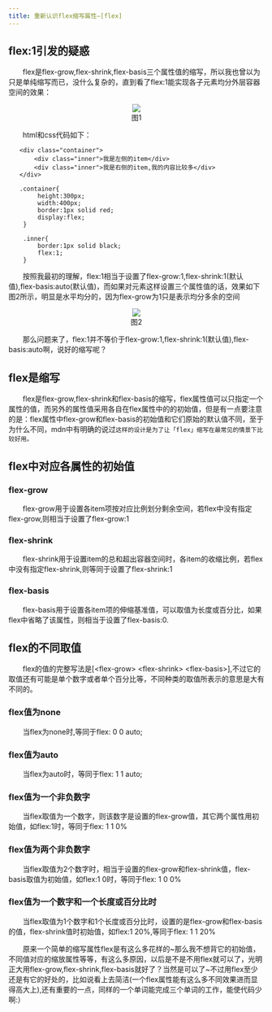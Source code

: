 ```yaml
---
title: 重新认识flex缩写属性—[flex]
---
```


## flex:1引发的疑惑


&emsp;&emsp;flex是flex-grow,flex-shrink,flex-basis三个属性值的缩写，所以我也曾以为只是单纯缩写而已，没什么复杂的，直到看了flex:1能实现各子元素均分外层容器空间的效果：

<div align="center"><image src="http://p4a8bakov.bkt.clouddn.com/flex17.png" /></div>
<div align="center">图1</div>

&emsp;&emsp;html和css代码如下：

```
   <div class="container">
       <div class="inner">我是左侧的item</div>
       <div class="inner">我是右侧的item,我的内容比较多</div>
   </div>

   .container{
        height:300px;
        width:400px;
        border:1px solid red;
        display:flex;
    }

    .inner{
        border:1px solid black;
        flex:1;
    }
```

&emsp;&emsp;按照我最初的理解，flex:1相当于设置了flex-grow:1,flex-shrink:1(默认值),flex-basis:auto(默认值)，而如果对元素这样设置三个属性值的话，效果如下图2所示，明显是水平均分的，因为flex-grow为1只是表示均分多余的空间

<div align="center"><image src="http://p4a8bakov.bkt.clouddn.com/flex18.png" /></div>
<div align="center">图2</div>

&emsp;&emsp;那么问题来了，flex:1并不等价于flex-grow:1,flex-shrink:1(默认值),flex-basis:auto啊，说好的缩写呢？

## flex是缩写

&emsp;&emsp;flex是flex-grow,flex-shrink和flex-basis的缩写，flex属性值可以只指定一个属性的值，而另外的属性值采用各自在flex属性中的的初始值，但是有一点要注意的是：flex属性中flex-grow和flex-basis的初始值和它们原始的默认值不同，至于为什么不同，mdn中有明确的说过`这样的设计是为了让「flex」缩写在最常见的情景下比较好用。`

## flex中对应各属性的初始值

### flex-grow

&emsp;&emsp;flex-grow用于设置各item项按对应比例划分剩余空间，若flex中没有指定flex-grow,则相当于设置了flex-grow:1

### flex-shrink

&emsp;&emsp;flex-shrink用于设置item的总和超出容器空间时，各item的收缩比例，若flex中没有指定flex-shrink,则等同于设置了flex-shrink:1

### flex-basis

&emsp;&emsp;flex-basis用于设置各item项的伸缩基准值，可以取值为长度或百分比，如果flex中省略了该属性，则相当于设置了flex-basis:0.

## flex的不同取值

&emsp;&emsp;flex的值的完整写法是[\<flex-grow> \<flex-shrink> \<flex-basis>],不过它的取值还有可能是单个数字或者单个百分比等，不同种类的取值所表示的意思是大有不同的。

### flex值为none

&emsp;&emsp;当flex为none时,等同于flex: 0 0 auto;

### flex值为auto

&emsp;&emsp;当flex为auto时，等同于flex: 1 1 auto;

### flex值为一个非负数字

&emsp;&emsp;当flex取值为一个数字，则该数字是设置的flex-grow值，其它两个属性用初始值，如flex:1时，等同于flex: 1 1 0%

### flex值为两个非负数字

&emsp;&emsp;当flex取值为2个数字时，相当于设置的flex-grow和flex-shrink值，flex-basis取值为初始值，如flex:1 0时，等同于flex: 1 0 0%

### flex值为一个数字和一个长度或百分比时

&emsp;&emsp;当flex取值为1个数字和1个长度或百分比时，设置的是flex-grow和flex-basis的值，flex-shrink值时初始值，如flex:1 20%,等同于flex: 1 1 20%


&emsp;&emsp;原来一个简单的缩写属性flex是有这么多花样的~那么我不想背它的初始值，不同值对应的缩放属性等等，有这么多原因，以后是不是不用flex就可以了，光明正大用flex-grow,flex-shrink,flex-basis就好了？当然是可以了~不过用flex至少还是有它的好处的，比如说看上去简洁(一个flex属性能有这么多不同效果进而显得高大上),还有重要的一点，同样的一个单词能完成三个单词的工作，能使代码少啊:）
